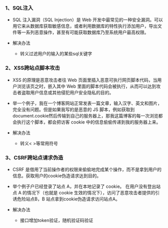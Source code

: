 ### 1、SQL注入
* SQL 注入漏洞（SQL Injection）是 Web 开发中最常见的一种安全漏洞。可以用它来从数据库获取敏感信息，或者利用数据库的特性执行添加用户，导出文件等一系列恶意操作，甚至有可能获取数据库乃至系统用户最高权限。

* 解决办法
  * 转义过滤用户的输入的某些sql关键字

### 2、XSS跨站点脚本攻击
* XSS 的原理是恶意攻击者往 Web 页面里插入恶意可执行网页脚本代码，当用户浏览该页之时，嵌入其中 Web 里面的脚本代码会被执行，从而可以达到攻击者盗取用户信息或其他侵犯用户安全隐私的目的。

* 举一个例子，我在一个博客网站正常发表一篇文章，输入汉字、英文和图片，完全没有问题。但是如果我写的是恶意的 JS 脚本，例如获取到document.cookie然后传输到自己的服务器上，那我这篇博客的每一次浏览都会执行这个脚本，都会把访客 cookie 中的信息偷偷传递到我的服务器上来。

* 解决办法
  * 转义< >等常用符号

### 3、CSRF跨站点请求伪造
* CSRF 是借用了当前操作者的权限来偷偷地完成某个操作，而不是拿到用户的信息。获取用户的cookie伪造请求达到目的。

* 举个例子户已经登录了站点 A，并在本地记录了 cookie。 在用户没有登出站点 A 的情况下（也就是 cookie 生效的情况下），访问了恶意攻击者提供的引诱危险站点B，B 站点拿到cookie伪造请求访问站点A。

* 解决办法
  * 接口增加token验证，随机验证码验证


